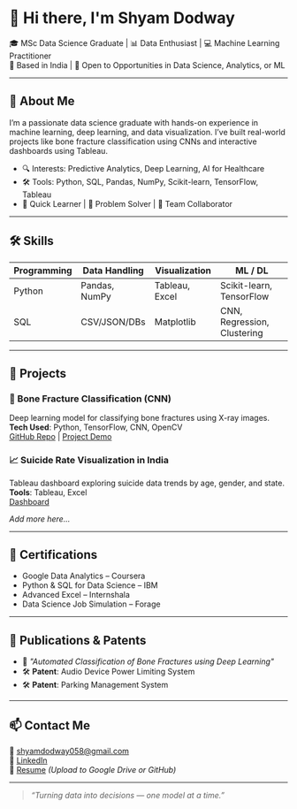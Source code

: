 # 👋 Hi there, I'm Shyam Dodway

🎓 MSc Data Science Graduate | 📊 Data Enthusiast | 💻 Machine Learning Practitioner  
📍 Based in India | 💼 Open to Opportunities in Data Science, Analytics, or ML

---

## 🚀 About Me

I’m a passionate data science graduate with hands-on experience in machine learning, deep learning, and data visualization. I’ve built real-world projects like bone fracture classification using CNNs and interactive dashboards using Tableau.

- 🔍 Interests: Predictive Analytics, Deep Learning, AI for Healthcare
- 🛠️ Tools: Python, SQL, Pandas, NumPy, Scikit-learn, TensorFlow, Tableau
- 🧠 Quick Learner | 🧪 Problem Solver | 🤝 Team Collaborator

---

## 🛠️ Skills

| Programming | Data Handling | Visualization | ML / DL |
|-------------|---------------|---------------|---------|
| Python      | Pandas, NumPy | Tableau, Excel| Scikit-learn, TensorFlow |
| SQL         | CSV/JSON/DBs  | Matplotlib    | CNN, Regression, Clustering |

---

## 📌 Projects

### 🔬 Bone Fracture Classification (CNN)
Deep learning model for classifying bone fractures using X-ray images.  
**Tech Used**: Python, TensorFlow, CNN, OpenCV  
[GitHub Repo](#) | [Project Demo](#)

### 📈 Suicide Rate Visualization in India
Tableau dashboard exploring suicide data trends by age, gender, and state.  
**Tools**: Tableau, Excel  
[Dashboard](#)

_Add more here..._

---

## 🧾 Certifications

- Google Data Analytics – Coursera  
- Python & SQL for Data Science – IBM  
- Advanced Excel – Internshala  
- Data Science Job Simulation – Forage

---

## 📝 Publications & Patents

- 📄 _"Automated Classification of Bone Fractures using Deep Learning"_  
- 🛠️ **Patent**: Audio Device Power Limiting System  
- 🛠️ **Patent**: Parking Management System

---

## 📫 Contact Me

📧 shyamdodway058@gmail.com  
🔗 [LinkedIn](https://www.linkedin.com/in/shyam-dodway)  
📁 [Resume](#) *(Upload to Google Drive or GitHub)*

---

> _“Turning data into decisions — one model at a time.”_
